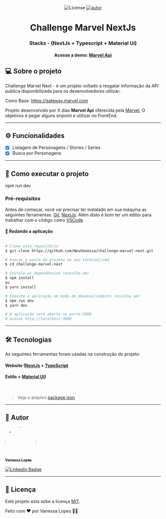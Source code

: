 <p align="center">

  <img alt="License" src="https://img.shields.io/badge/license-MIT-brightgreen">

  <a href="#">
    <img alt="autor" src="https://img.shields.io/badge/feito%20por-Vanessa%20Lopes-%237519C1">
  </a>
</p>

<h1 align="center">
 Challenge Marvel NextJs
</h1>
<h3 align="center">
	Stacks - (NextJs + Typescript + Material Ui)
</h3>
<h4 align="center">
	Acesse a demo:
	<a href="">
		Marvel Api
	</a>
</h4>

## 💻 Sobre o projeto

Challenge Marvel Next - é um projeto voltado a resgatar informação da API publica disponibilizada para os desenvolvedores utilizar:

Como Base: https://gateway.marvel.com


Projeto desenvolvido por X dias **Marvel Api** oferecida pela [Marvel](https://developer.marvel.com/),
O objetivos é pegar alguns enpoint e utilizar no FrontEnd.

---
## ⚙️ Funcionalidades

- [x] Listagem de Personagens / Stories / Series
- [x] Busca por Personagens
---


## 🚀 Como executar o projeto

npm run dev
### Pré-requisitos

Antes de começar, você vai precisar ter instalado em sua máquina as seguintes ferramentas:
[Git](https://git-scm.com), [NextJs](https://nextjs.org/docs).
Além disto é bom ter um editor para trabalhar com o código como [VSCode](https://code.visualstudio.com/)

#### 🧭 Rodando a aplicação

```bash

# Clone este repositório
$ git clone https://github.com/NeuVanessa/challenge-marvel-next.git

# Acesse a pasta do projeto no seu terminal/cmd
$ cd challenge-marvel-next

# Instale as dependências (escolha um)
$ npm install
ou
$ yarn install

# Execute a aplicação em modo de desenvolvimento (escolha um)
$ npm run dev
$ yarn dev

# A aplicação será aberta na porta:3000
# acesse http://localhost:3000

```

---

## 🛠 Tecnologias

As seguintes ferramentas foram usadas na construção do projeto:

#### **Website**  ([NextJs](https://nextjs.org/) + [TypeScript](https://www.typescriptlang.org/)
#### **Estilo**  + [Material UI](https://mui.com/))
<br>

> Veja o arquivo  [package.json](https://github.com/NeuVanessa/challenge-marvel-next/blob/main/package.json)

---

## 🦸 Autor

<a href="https://twitch.tv/NeuTsukasa">
 <img style="border-radius: 50%;" src="https://github.com/NeuVanessa.png" width="100px;" alt=""/>
 <br />
 <sub><b>Vanessa Lopes</b></sub>
</a>
<br />

[![Linkedin Badge](https://img.shields.io/badge/-vanessalopes-blue?style=flat-square&logo=Linkedin&logoColor=white&link=https://www.linkedin.com/in/vanessa-lopes-798077128/)](https://www.linkedin.com/in/vanessa-lopes-798077128/)

---

## 📝 Licença

Este projeto esta sobe a licença [MIT](./LICENSE).

Feito com ❤️ por Vanessa Lopes 👋🏽
